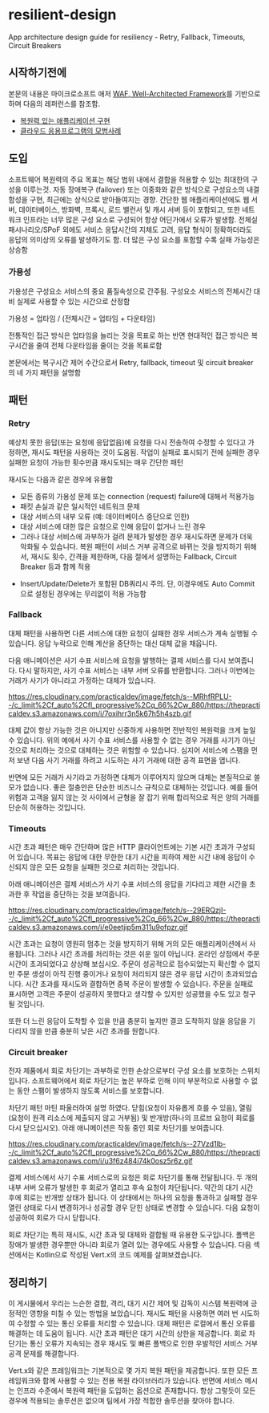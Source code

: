 # resilient-design
App architecture design guide for resiliency - Retry, Fallback, Timeouts, Circuit Breakers

## 시작하기전에

본문의 내용은 마이크로소프트 애저 [WAF, Well-Architected Framework](https://docs.microsoft.com/en-us/azure/architecture/framework/)를 기반으로 하며 다음의 레퍼런스를 참조함. 

- [복원력 있는 애플리케이션 구현](https://docs.microsoft.com/ko-kr/dotnet/architecture/microservices/implement-resilient-applications/)
- [클라우드 응용프로그램의 모범사례](https://docs.microsoft.com/ko-kr/azure/architecture/best-practices/index-best-practices)

## 도입

소프트웨어 복원력의 주요 목표는 해당 범위 내에서 결함을 허용할 수 있는 최대한의 구성을 이루는것. 자동 장애복구 (failover) 또는 이중화와 같은 방식으로 구성요소의 내결함성을 구현, 최근에는 상식으로 받아들여지는 경향. 간단한 웹 애플리케이션에도 웹 서버, 데이터베이스, 방화벽, 프록시, 로드 밸런서 및 캐시 서버 등이 포함되고, 또한 네트워크 인프라는 너무 많은 구성 요소로 구성되어 항상 어딘가에서 오류가 발생함. 전체실패시나리오/SPoF 외에도 서비스 응답시간의 지체도 고려, 응답 형식이 정확하더라도 응답의 의미상의 오류를 발생하기도 함. 더 많은 구성 요소를 포함할 수록 실패 가능성은 상승함

### 가용성

가용성은 구성요소 서비스의 중요 품질속성으로 간주됨. 구성요소 서비스의 전체시간 대비 실제로 사용할 수 있는 시간으로 산정함

가용성 = 업타임 / (전체시간 = 업타임 + 다운타임)

전통적인 접근 방식은 업타임을 늘리는 것을 목표로 하는 반면 현대적인 접근 방식은 복구시간을 줄여 전체 다운타임을 줄이는 것을 목표로함

본문에서는 복구시간 제어 수간으로서 Retry, fallback, timeout 및 circuit breaker 의 네 가지 패턴을 설명함

## 패턴 

### Retry 

예상치 못한 응답(또는 요청에 응답없음)에 요청을 다시 전송하여 수정할 수 있다고 가정하면, 재시도 패턴을 사용하는 것이 도움됨. 작업이 실패로 표시되기 전에 실패한 경우 실패한 요청이 가능한 횟수만큼 재시도되는 매우 간단한 패턴

재시도는 다음과 같은 경우에 유용함

- 모든 종류의 가용성 문제 또는 connection (request) failure에 대해서 적용가능
- 패킷 손실과 같은 일시적인 네트워크 문제
- 대상 서비스의 내부 오류 (예: 데이터베이스 중단으로 인한)
- 대상 서비스에 대한 많은 요청으로 인해 응답이 없거나 느린 경우
- 그러나 대상 서비스에 과부하가 걸려 문제가 발생한 경우 재시도하면 문제가 더욱 악화될 수 있습니다. 복원 패턴이 서비스 거부 공격으로 바뀌는 것을 방지하기 위해서, 재시도 횟수, 간격을 제한하며, 다음 절에서 설명하는 Fallback, Circuit Breaker 등과 함께 적용

* Insert/Update/Delete가 포함된 DB쿼리시 주의. 단, 이경우에도 Auto Commit 으로 설정된 경우에는 무리없이 적용 가능함

### Fallback

대체 패턴을 사용하면 다른 서비스에 대한 요청이 실패한 경우 서비스가 계속 실행될 수 있습니다. 응답 누락으로 인해 계산을 중단하는 대신 대체 값을 채웁니다.

다음 애니메이션은 사기 수표 서비스에 요청을 발행하는 결제 서비스를 다시 보여줍니다. 다시 말하지만, 사기 수표 서비스는 내부 서버 오류를 반환합니다. 그러나 이번에는 거래가 사기가 아니라고 가정하는 대체가 있습니다.

https://res.cloudinary.com/practicaldev/image/fetch/s--MRhfRPLU--/c_limit%2Cf_auto%2Cfl_progressive%2Cq_66%2Cw_880/https://thepracticaldev.s3.amazonaws.com/i/7oxihrr3n5k67h5h4szb.gif

대체 값이 항상 가능한 것은 아니지만 신중하게 사용하면 전반적인 복원력을 크게 높일 수 있습니다. 위의 예에서 사기 수표 서비스를 사용할 수 없는 경우 거래를 사기가 아닌 것으로 처리하는 것으로 대체하는 것은 위험할 수 있습니다. 심지어 서비스에 스팸을 먼저 보낸 다음 사기 거래를 하려고 시도하는 사기 거래에 대한 공격 표면을 엽니다.

반면에 모든 거래가 사기라고 가정하면 대체가 이루어지지 않으며 대체는 본질적으로 쓸모가 없습니다. 좋은 절충안은 단순한 비즈니스 규칙으로 대체하는 것입니다. 예를 들어 위험과 고객을 잃지 않는 것 사이에서 균형을 잘 잡기 위해 합리적으로 적은 양의 거래를 단순히 허용하는 것입니다.

### Timeouts

시간 초과 패턴은 매우 간단하며 많은 HTTP 클라이언트에는 기본 시간 초과가 구성되어 있습니다. 목표는 응답에 대한 무한한 대기 시간을 피하여 제한 시간 내에 응답이 수신되지 않은 모든 요청을 실패한 것으로 처리하는 것입니다.

아래 애니메이션은 결제 서비스가 사기 수표 서비스의 응답을 기다리고 제한 시간을 초과한 후 작업을 중단하는 것을 보여줍니다.

https://res.cloudinary.com/practicaldev/image/fetch/s--29ERQzjI--/c_limit%2Cf_auto%2Cfl_progressive%2Cq_66%2Cw_880/https://thepracticaldev.s3.amazonaws.com/i/e0eetjip5m311u9ofpzr.gif

시간 초과는 요청이 영원히 멈추는 것을 방지하기 위해 거의 모든 애플리케이션에서 사용됩니다. 그러나 시간 초과를 처리하는 것은 쉬운 일이 아닙니다. 온라인 상점에서 주문 시간이 초과되었다고 상상해 보십시오. 주문이 성공적으로 접수되었는지 확신할 수 없지만 주문 생성이 아직 진행 중이거나 요청이 처리되지 않은 경우 응답 시간이 초과되었습니다. 시간 초과를 재시도와 결합하면 중복 주문이 발생할 수 있습니다. 주문을 실패로 표시하면 고객은 주문이 성공하지 못했다고 생각할 수 있지만 성공했을 수도 있고 청구될 것입니다.

또한 더 느린 응답이 도착할 수 있을 만큼 충분히 높지만 결코 도착하지 않을 응답을 기다리지 않을 만큼 충분히 낮은 시간 초과를 원합니다.

### Circuit breaker

전자 제품에서 회로 차단기는 과부하로 인한 손상으로부터 구성 요소를 보호하는 스위치입니다. 소프트웨어에서 회로 차단기는 높은 부하로 인해 이미 부분적으로 사용할 수 없는 동안 스팸이 발생하지 않도록 서비스를 보호합니다.

차단기  패턴 마틴 파울러하여 설명 하였다. 닫힘(요청이 자유롭게 흐를 수 있음), 열림(요청이 원격 리소스에 제출되지 않고 거부됨) 및 반개방(하나의 프로브 요청이 회로를 다시 닫으십시오). 아래 애니메이션은 작동 중인 회로 차단기를 보여줍니다.

https://res.cloudinary.com/practicaldev/image/fetch/s--27Vzd1lb--/c_limit%2Cf_auto%2Cfl_progressive%2Cq_66%2Cw_880/https://thepracticaldev.s3.amazonaws.com/i/u3f6z484i74k0osz5r6z.gif


결제 서비스에서 사기 수표 서비스로의 요청은 회로 차단기를 통해 전달됩니다. 두 개의 내부 서버 오류가 발생한 후 회로가 열리고 후속 요청이 차단됩니다. 약간의 대기 시간 후에 회로는 반개방 상태가 됩니다. 이 상태에서는 하나의 요청을 통과하고 실패할 경우 열린 상태로 다시 변경하거나 성공할 경우 닫힌 상태로 변경할 수 있습니다. 다음 요청이 성공하여 회로가 다시 닫힙니다.

회로 차단기는 특히 재시도, 시간 초과 및 대체와 결합될 때 유용한 도구입니다. 폴백은 장애가 발생한 경우뿐만 아니라 회로가 열려 있는 경우에도 사용할 수 있습니다. 다음 섹션에서는 Kotlin으로 작성된 Vert.x의 코드 예제를 살펴보겠습니다.

## 정리하기

이 게시물에서 우리는 느슨한 결합, 격리, 대기 시간 제어 및 감독이 시스템 복원력에 긍정적인 영향을 미칠 수 있는 방법을 보았습니다. 재시도 패턴을 사용하면 여러 번 시도하여 수정할 수 있는 통신 오류를 처리할 수 있습니다. 대체 패턴은 로컬에서 통신 오류를 해결하는 데 도움이 됩니다. 시간 초과 패턴은 대기 시간의 상한을 제공합니다. 회로 차단기는 통신 오류가 지속되는 경우 재시도 및 빠른 폴백으로 인한 우발적인 서비스 거부 공격 문제를 해결합니다.

Vert.x와 같은 프레임워크는 기본적으로 몇 가지 복원 패턴을 제공합니다. 또한 모든 프레임워크와 함께 사용할 수 있는 전용 복원 라이브러리가 있습니다. 반면에 서비스 메시는 인프라 수준에서 복원력 패턴을 도입하는 옵션으로 존재합니다. 항상 그렇듯이 모든 경우에 적용되는 솔루션은 없으며 팀에서 가장 적합한 솔루션을 찾아야 합니다.